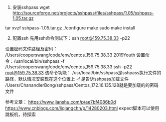 1.   安装sshpass
wget http://sourceforge.net/projects/sshpass/files/sshpass/1.05/sshpass-1.05.tar.gz 

tar xvzf sshpass-1.05.tar.gz
./configure 
make 
sudo make install

2. 配置ssh
先用ssh命令测试下：ssh root@159.75.38.33 -p22

设置密码文件路径及密码： /Users/cooperswang/code/env/centos_159.75.38.33   2019Youth
设置命令：/usr/local/bin/sshpass -f /Users/cooperswang/code/env/centos_159.75.38.33 ssh -p22 root@159.75.38.33
该命令功能：
/usr/local/bin/sshpass是sshpass执行文件的路径，默认情况安装现在这个位置上
-f 是告诉sshpass加载文件
 /Users/ChanandlerBong/sshpass/Centos_172.16.135.128就是要加载的的密码文件

参考文章：
https://www.jianshu.com/p/ae7bf4086b0d
https://www.cnblogs.com/liqiangchn/p/14280203.html expect脚本可以使用跳板机，待探索
